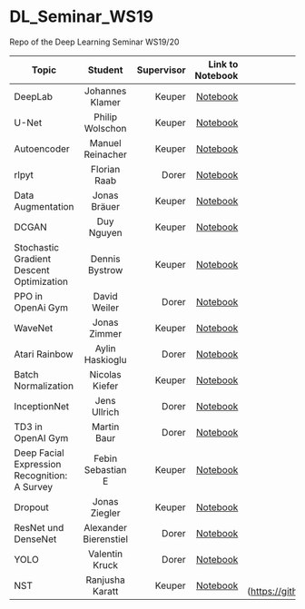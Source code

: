 # DL_Seminar_WS19
Repo of the Deep Learning Seminar WS19/20


| Topic       | Student           | Supervisor | Link to Notebook  |  Slides |
| ------------- |:-------------:| ------------:| -------------------------:| ------------:|
| DeepLab | Johannes Klamer | Keuper | [Notebook](https://github.com/KlamJ/DeepLab_V3_KL/blob/master/Klamer_U_Net.ipynb) | [PDF](https://github.com/KlamJ/DeepLab_V3_KL/blob/master/DeepLab_Kl.pdf) |
| U-Net | Philip Wolschon | Keuper | [Notebook](https://github.com/pwolscho/unet/blob/master/u_net_final.ipynb) | [PDF](https://github.com/pwolscho/unet/blob/master/U-Net%20-%20Philip%20Wolschon.pdf) |
| Autoencoder | Manuel Reinacher | Keuper | [Notebook](https://github.com/manureini/Autoencoder/blob/master/Autoencoder.py) | [PDF](https://github.com/manureini/Autoencoder/blob/master/Autoencoder.pdf) |
| rlpyt | Florian Raab | Dorer | [Notebook](https://colab.research.google.com/drive/1wdh3ipECkkgh32BjTMS9cUKfljaa-AzO) | [PDF](https://www.dropbox.com/s/fxy13t43e4lnw4s/Pr%C3%A4sentation.pdf?raw=1) |
| Data Augmentation | Jonas Bräuer | Keuper | [Notebook](https://github.com/Hexaa/dataaugmentation/blob/master/data_augmentation_on_colab.ipynb) | [PDF](https://github.com/Hexaa/dataaugmentation/blob/master/data_augmentation_jonas_braeuer_final.pdf) |
| DCGAN | Duy Nguyen | Keuper | [Notebook](https://github.com/dnguyen2211/DCGAN/blob/master/DL_Seminar_DCGAN_Duy_Nguyen.ipynb) | [PDF](https://github.com/dnguyen2211/DCGAN/blob/master/DCGAN_dnguyen.pdf) |
| Stochastic Gradient Descent Optimization | Dennis Bystrow | Keuper | [Notebook](https://github.com/Dens49/seminar-deeplearning-sgd/blob/master/notebook_main.ipynb) | [PDF](https://github.com/Dens49/seminar-deeplearning-sgd/blob/master/presentation/sgd_dennis_bystrow.pdf) |
| PPO in OpenAi Gym | David Weiler | Dorer | [Notebook](https://github.com/dav-92/PPO/blob/master/PPO_OpenAI_Gym.ipynb) | [PDF](https://github.com/dav-92/PPO/blob/master/PPO_OpenAI_Gym_Slides.pdf) |
| WaveNet | Jonas Zimmer | Keuper | [Notebook](https://github.com/JonasZimmer1994/deeplearning_wavenet/blob/master/wavenet_pytorch_abgabe.ipynb) | [PDF](https://github.com/JonasZimmer1994/deeplearning_wavenet/blob/master/WaveNet_Presentation.pdf) |
| Atari Rainbow | Aylin Haskioglu | Dorer | [Notebook](https://github.com/AyHaski/DL_AtariRainbow/blob/master/Anyrl.ipynb) | [PDF](https://github.com/AyHaski/DL_AtariRainbow/blob/master/DL_AtariRainbow.pdf) |
| Batch Normalization | Nicolas Kiefer | Keuper | [Notebook](https://github.com/KieferN/Batch_Normalization/blob/master/Batch_Normalization.ipynb) | [PDF](https://github.com/KieferN/Batch_Normalization/blob/master/Batch_Normalization_Slides.pdf) |
| InceptionNet | Jens Ullrich | Dorer | [Notebook](https://github.com/jensullrich/DL-Seminar/blob/master/Seminar_DL_InceptionNet.ipynb) | [PDF](https://github.com/jensullrich/DL-Seminar/blob/master/presentation.pdf) |
| TD3 in OpenAI Gym | Martin Baur | Dorer | [Notebook](https://github.com/mrmarthy/DLSeminar/blob/master/PendulumTD3.ipynb) | [PDF](https://github.com/mrmarthy/DLSeminar/blob/master/DRFL-TD3.pdf) | 
| Deep Facial Expression Recognition: A Survey | Febin Sebastian E | Keuper | [Notebook](https://github.com/febinsebastian/Deep_Learning_Seminar_WS19_20/blob/master/DeepFER.ipynb) | [PDF](https://github.com/febinsebastian/Deep_Learning_Seminar_WS19_20/blob/master/1804.08348.pdf) | 
| Dropout | Jonas Ziegler | Keuper | [Notebook](https://github.com/iceboy910447/ALEXNET-CIFAR10/blob/master/Alexnet%20Cifar100%20Dropout.ipynb) | [PDF](https://github.com/iceboy910447/ALEXNET-CIFAR10/blob/master/Dropout.pdf) |
| ResNet und DenseNet | Alexander Bierenstiel | Dorer | [Notebook](https://github.com/abieren/DL-Seminar-ResNet-DenseNet/blob/master/Colab-Notebook-ResNet-DenseNet.ipynb) | [PDF](https://github.com/abieren/DL-Seminar-ResNet-DenseNet/blob/master/docs/presentation/presentation%20-%20improved%20and%20extra%20slides.pdf) |
| YOLO | Valentin Kruck | Dorer | [Notebook](https://github.com/aquila357/DL-Seminar/blob/master/DL_Seminar_Object_Detection_with_YOLO.ipynb) | [PDF](https://github.com/aquila357/DL-Seminar/blob/master/YOLO_V3.pdf) |
| NST | Ranjusha Karatt | Keuper | [Notebook](https://github.com/rkaratt/NST/blob/master/Copy_of_NST.ipynb) | [PDF] (https://github.com/rkaratt/NST/blob/master/NST.pdf) |
